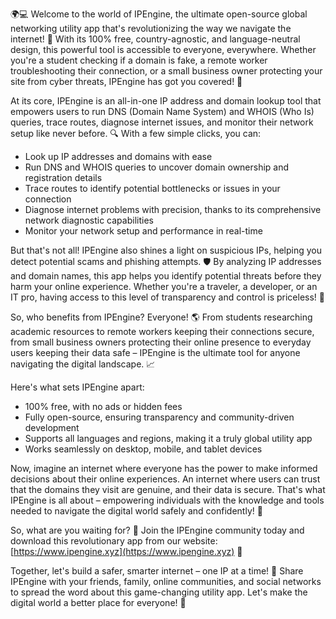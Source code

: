🌍💻 Welcome to the world of IPEngine, the ultimate open-source global networking utility app that's revolutionizing the way we navigate the internet! 🚀 With its 100% free, country-agnostic, and language-neutral design, this powerful tool is accessible to everyone, everywhere. Whether you're a student checking if a domain is fake, a remote worker troubleshooting their connection, or a small business owner protecting your site from cyber threats, IPEngine has got you covered! 📡

At its core, IPEngine is an all-in-one IP address and domain lookup tool that empowers users to run DNS (Domain Name System) and WHOIS (Who Is) queries, trace routes, diagnose internet issues, and monitor their network setup like never before. 🔍 With a few simple clicks, you can:

* Look up IP addresses and domains with ease
* Run DNS and WHOIS queries to uncover domain ownership and registration details
* Trace routes to identify potential bottlenecks or issues in your connection
* Diagnose internet problems with precision, thanks to its comprehensive network diagnostic capabilities
* Monitor your network setup and performance in real-time

But that's not all! IPEngine also shines a light on suspicious IPs, helping you detect potential scams and phishing attempts. 🛡️ By analyzing IP addresses and domain names, this app helps you identify potential threats before they harm your online experience. Whether you're a traveler, a developer, or an IT pro, having access to this level of transparency and control is priceless! 💸

So, who benefits from IPEngine? Everyone! 🌎 From students researching academic resources to remote workers keeping their connections secure, from small business owners protecting their online presence to everyday users keeping their data safe – IPEngine is the ultimate tool for anyone navigating the digital landscape. 📈

Here's what sets IPEngine apart:

* 100% free, with no ads or hidden fees
* Fully open-source, ensuring transparency and community-driven development
* Supports all languages and regions, making it a truly global utility app
* Works seamlessly on desktop, mobile, and tablet devices

Now, imagine an internet where everyone has the power to make informed decisions about their online experiences. An internet where users can trust that the domains they visit are genuine, and their data is secure. That's what IPEngine is all about – empowering individuals with the knowledge and tools needed to navigate the digital world safely and confidently! 💪

So, what are you waiting for? 🎉 Join the IPEngine community today and download this revolutionary app from our website: [https://www.ipengine.xyz](https://www.ipengine.xyz) 📲

Together, let's build a safer, smarter internet – one IP at a time! 🔁 Share IPEngine with your friends, family, online communities, and social networks to spread the word about this game-changing utility app. Let's make the digital world a better place for everyone! 🌟